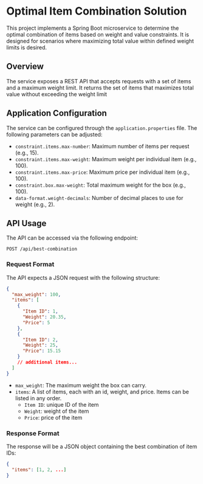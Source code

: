 # Optimal Item Combination Solution

This project implements a Spring Boot microservice to determine the optimal combination of items based on weight and value constraints. It is designed for scenarios where maximizing total value within defined weight limits is desired.

## Overview

The service exposes a REST API that accepts requests with a set of items and a maximum weight limit. It returns the set of items that maximizes total value without exceeding the weight limit

## Application Configuration

The service can be configured through the `application.properties` file. The following parameters can be adjusted:

- `constraint.items.max-number`: Maximum number of items per request (e.g., 15).
- `constraint.items.max-weight`: Maximum weight per individual item (e.g., 100).
- `constraint.items.max-price`: Maximum price per individual item (e.g., 100).
- `constraint.box.max-weight`: Total maximum weight for the box (e.g., 100).
- `data-format.weight-decimals`: Number of decimal places to use for weight (e.g., 2). 

## API Usage

The API can be accessed via the following endpoint: 
  ```
  POST /api/best-combination
  ```

### Request Format

The API expects a JSON request with the following structure:

```json
{
  "max_weight": 100,
  "items": [
    {
      "Item ID": 1,
      "Weight": 20.35,
      "Price": 5
    },
    {
      "Item ID": 2,
      "Weight": 25,
      "Price": 15.15
    }
    // additional items...
  ]
}
```

- `max_weight`: The maximum weight the box can carry.
- `items`: A list of items, each with an id, weight, and price. Items can be listed in any order.
  - `Item ID`: unique ID of the item
  - `Weight`: weight of the item
  - `Price`: price of the item


### Response Format

The response will be a JSON object containing the best combination of item IDs:

```json
{
  "items": [1, 2, ...]
}
```
